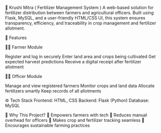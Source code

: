 🌾 Krushi Mitra ( Fertilizer Management System )
A  web-based solution for fertilizer distribution between farmers and agricultural officers. Built using Flask, MySQL, and a user-friendly HTML/CSS UI, this system ensures transparency, efficiency, and traceability in crop management and fertilizer allotment.

🚀 Features

👨‍🌾 Farmer Module

Register and log in securely
Enter land area and crops being cultivated
Get expected harvest predictions
Receive a digital receipt after fertilizer allotment

🧑‍💼 Officer Module

Manage and view registered farmers
Monitor crops and land data
Allocate fertilizers smartly
Keep records of all allotments

⚙️ Tech Stack
Frontend: HTML, CSS
Backend: Flask (Python)
Database: MySQL

🎯 Why This Project?
🔹 Empowers farmers with tech
🔹 Reduces manual overhead for officers
🔹 Makes crop and fertilizer tracking seamless
🔹 Encourages sustainable farming practices

